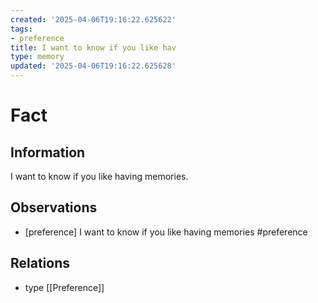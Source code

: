 ```yaml
---
created: '2025-04-06T19:16:22.625622'
tags:
- preference
title: I want to know if you like hav
type: memory
updated: '2025-04-06T19:16:22.625628'
---
```


# Fact

## Information

I want to know if you like having memories.

## Observations

- [preference] I want to know if you like having memories #preference

## Relations

- type [[Preference]]
